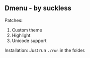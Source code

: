 Dmenu - by suckless
----------------------------------------------

Patches:
1. Custom theme
2. Highlight
3. Unicode support


Installation:
	Just run `./run` in the folder.
